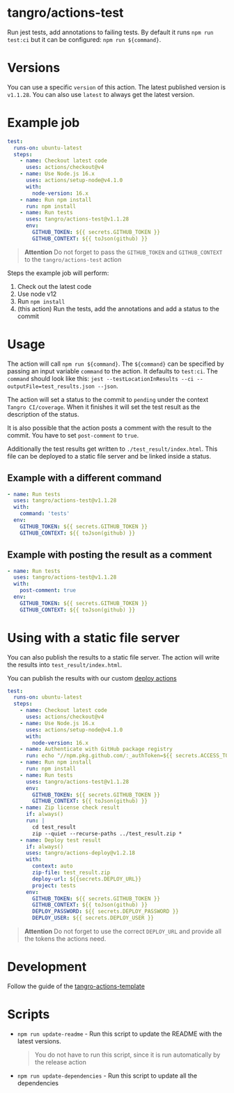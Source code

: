 # tangro/actions-test

Run jest tests, add annotations to failing tests. By default it runs `npm run test:ci` but it can be configured: `npm run ${command}`.

# Versions

You can use a specific `version` of this action. The latest published version is `v1.1.28`. You can also use `latest` to always get the latest version.

# Example job

```yml
test:
  runs-on: ubuntu-latest
  steps:
    - name: Checkout latest code
      uses: actions/checkout@v4
    - name: Use Node.js 16.x
      uses: actions/setup-node@v4.1.0
      with:
        node-version: 16.x
    - name: Run npm install
      run: npm install
    - name: Run tests
      uses: tangro/actions-test@v1.1.28
      env:
        GITHUB_TOKEN: ${{ secrets.GITHUB_TOKEN }}
        GITHUB_CONTEXT: ${{ toJson(github) }}
```

> **Attention** Do not forget to pass the `GITHUB_TOKEN` and `GITHUB_CONTEXT` to the `tangro/actions-test` action

Steps the example job will perform:

1. Check out the latest code
2. Use node v12
3. Run `npm install`
4. (this action) Run the tests, add the annotations and add a status to the commit

# Usage

The action will call `npm run ${command}`. The `${command}` can be specified by passing an input variable `command` to the action. It defaults to `test:ci`. The `command` should look like this: `jest --testLocationInResults --ci --outputFile=test_results.json --json`.

The action will set a status to the commit to `pending` under the context `Tangro CI/coverage`. When it finishes it will set the test result as the description of the status.

It is also possible that the action posts a comment with the result to the commit. You have to set `post-comment` to `true`.

Additionally the test results get written to `./test_result/index.html`. This file can be deployed to a static file server and be linked inside a status.

## Example with a different command

```yml
- name: Run tests
  uses: tangro/actions-test@v1.1.28
  with:
    command: 'tests'
  env:
    GITHUB_TOKEN: ${{ secrets.GITHUB_TOKEN }}
    GITHUB_CONTEXT: ${{ toJson(github) }}
```

## Example with posting the result as a comment

```yml
- name: Run tests
  uses: tangro/actions-test@v1.1.28
  with:
    post-comment: true
  env:
    GITHUB_TOKEN: ${{ secrets.GITHUB_TOKEN }}
    GITHUB_CONTEXT: ${{ toJson(github) }}
```

# Using with a static file server

You can also publish the results to a static file server. The action will write the results into `test_result/index.html`.

You can publish the results with our custom [deploy actions](https://github.com/tangro/actions-deploy)

```yml
test:
  runs-on: ubuntu-latest
  steps:
    - name: Checkout latest code
      uses: actions/checkout@v4
    - name: Use Node.js 16.x
      uses: actions/setup-node@v4.1.0
      with:
        node-version: 16.x
    - name: Authenticate with GitHub package registry
      run: echo "//npm.pkg.github.com/:_authToken=${{ secrets.ACCESS_TOKEN }}" >> ~/.npmrc
    - name: Run npm install
      run: npm install
    - name: Run tests
      uses: tangro/actions-test@v1.1.28
      env:
        GITHUB_TOKEN: ${{ secrets.GITHUB_TOKEN }}
        GITHUB_CONTEXT: ${{ toJson(github) }}
    - name: Zip license check result
      if: always()
      run: |
        cd test_result
        zip --quiet --recurse-paths ../test_result.zip *
    - name: Deploy test result
      if: always()
      uses: tangro/actions-deploy@v1.2.18
      with:
        context: auto
        zip-file: test_result.zip
        deploy-url: ${{secrets.DEPLOY_URL}}
        project: tests
      env:
        GITHUB_TOKEN: ${{ secrets.GITHUB_TOKEN }}
        GITHUB_CONTEXT: ${{ toJson(github) }}
        DEPLOY_PASSWORD: ${{ secrets.DEPLOY_PASSWORD }}
        DEPLOY_USER: ${{ secrets.DEPLOY_USER }}
```

> **Attention** Do not forget to use the correct `DEPLOY_URL` and provide all the tokens the actions need.

# Development

Follow the guide of the [tangro-actions-template](https://github.com/tangro/tangro-actions-template)

# Scripts

- `npm run update-readme` - Run this script to update the README with the latest versions.

  > You do not have to run this script, since it is run automatically by the release action

- `npm run update-dependencies` - Run this script to update all the dependencies
